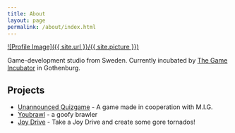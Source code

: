 ```yaml
---
title: About
layout: page
permalink: /about/index.html
---
```

<a href="{{ site.url }}">![Profile Image]({{ site.url }}/{{ site.picture }})</a>

<p>Game-development studio from Sweden. Currently incubated by
<a href="http://swedengamearena.com/business/incubator/">The Game Incubator</a>
in Gothenburg.</p>

<h2>Projects</h2>

<ul>
<li><a href="http://playmig.com/">Unannounced Quizgame</a> - A game made in cooperation with M.I.G.</li>
<li><a href="http://youbrawl.com/">Youbrawl</a> - a goofy brawler</li>
<li><a href="http://joydrive.games">Joy Drive</a> - Take a Joy Drive and create some gore tornados!</li>
</ul>

